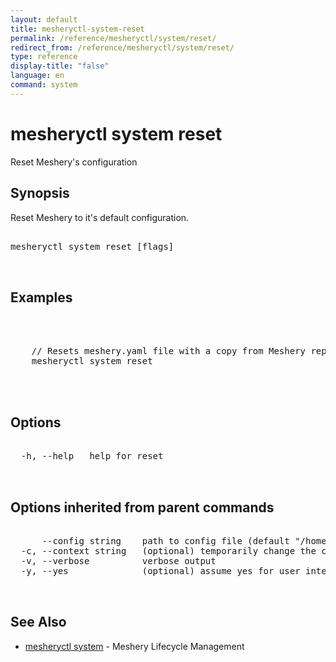 ```yaml
---
layout: default
title: mesheryctl-system-reset
permalink: /reference/mesheryctl/system/reset/
redirect_from: /reference/mesheryctl/system/reset/
type: reference
display-title: "false"
language: en
command: system
---
```


# mesheryctl system reset

Reset Meshery's configuration

## Synopsis

Reset Meshery to it's default configuration.

<pre class='codeblock-pre'>
<div class='codeblock'>
mesheryctl system reset [flags]

</div>
</pre> 

## Examples

<pre class='codeblock-pre'>
<div class='codeblock'>


	// Resets meshery.yaml file with a copy from Meshery repo
	mesheryctl system reset
	

</div>
</pre> 

## Options

<pre class='codeblock-pre'>
<div class='codeblock'>
  -h, --help   help for reset

</div>
</pre>

## Options inherited from parent commands

<pre class='codeblock-pre'>
<div class='codeblock'>
      --config string    path to config file (default "/home/admin-pc/.meshery/config.yaml")
  -c, --context string   (optional) temporarily change the current context.
  -v, --verbose          verbose output
  -y, --yes              (optional) assume yes for user interactive prompts.

</div>
</pre>

## See Also

* [mesheryctl system](system/)	 - Meshery Lifecycle Management

